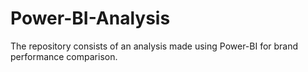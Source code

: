# Power-BI-Analysis
The repository consists of an analysis made using Power-BI for brand performance comparison.
